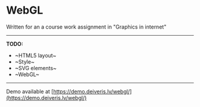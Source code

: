 # WebGL

Written for an a course work assignment in "Graphics in internet"

----------

**TODO:**
- ~HTML5 layout~
- ~Style~
- ~SVG elements~
- ~WebGL~

----------

Demo available at [https://demo.deiveris.lv/webgl/](https://demo.deiveris.lv/webgl/)
